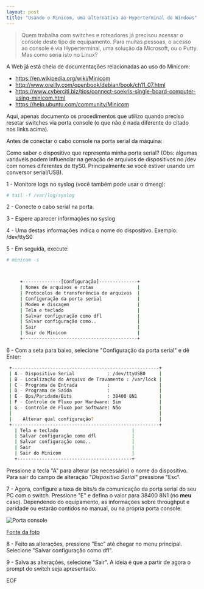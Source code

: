 ```yaml
---
layout: post
title: "Usando o Minicom, uma alternativa ao Hyperterminal do Windows"
---
```


> Quem trabalha com switches e roteadores já precisou acessar o console deste tipo de equipamento. Para muitas pessoas, o acesso ao console é via Hyperterminal, uma solução da Microsoft, ou o Putty. Mas como seria isto no Linux?

A Web já está cheia de documentações relacionadas ao uso do Minicom:

* https://en.wikipedia.org/wiki/Minicom
* http://www.oreilly.com/openbook/debian/book/ch11_07.html
* https://www.cyberciti.biz/tips/connect-soekris-single-board-computer-using-minicom.html
* https://help.ubuntu.com/community/Minicom

Aqui, apenas documento os procedimentos que utilizo quando preciso resetar switches via porta console (o que não é nada diferente do citado nos links acima).

Antes de conectar o cabo console na porta serial da máquina:

Como saber o dispositivo que representa minha porta serial? (Obs: algumas variáveis podem influenciar na geração de arquivos de dispositivos no /dev com nomes diferentes de ttyS0. Principalmente se você estiver usando um conversor serial/USB).

1 - Monitore logs no syslog (você também pode usar o dmesg):

```bash
# tail -f /var/log/syslog
```
2 - Conecte o cabo serial na porta.

3 - Espere aparecer informações no syslog

4 - Uma destas informações indica o nome do dispositivo. Exemplo: /dev/ttyS0

5 - Em seguida, execute:

```bash
# minicom -s



     +--------------[Configuração]--------------+                     
     | Nomes de arquivos e rotas                |                     
     | Protocolos de transferência de arquivos  |                     
     | Configuração da porta serial             |                     
     | Modem e discagem                         |                     
     | Tela e teclado                           |
     | Salvar configuração como dfl             |
     | Salvar configuração como..               |
     | Sair                                     |
     | Sair do Minicom                          |
     +------------------------------------------+
```

6 - Com a seta para baixo, selecione "Configuração da porta serial" e dê Enter:

```bash
 +------------------------------------------------------+
 | A - Dispositivo Serial            : /dev/ttyUSB0     |
 | B - Localização do Arquivo de Travamento : /var/lock |
 | C - Programa de Entrada           :                  |
 | D - Programa de Saída             :                  |
 | E - Bps/Paridade/Bits             : 38400 8N1        |
 | F - Controle de Fluxo por Hardware: Sim              |
 | G - Controle de Fluxo por Software: Não              |
 |                                                      |
 |    Alterar qual configuração?                        |
 +------------------------------------------------------+
   | Tela e teclado                           |
   | Salvar configuração como dfl             |
   | Salvar configuração como..               |
   | Sair                                     |
   | Sair do Minicom                          |
   +------------------------------------------+
```

Pressione a tecla "A" para alterar (se necessário) o nome do dispositivo. 
Para sair do campo de alteração "*Dispositivo Serial*" pressione "Esc".

7 - Agora, configure a taxa de bits/s da comunicação da porta serial do seu PC com o switch.
Pressione "E" e defina o valor para 38400 8N1 (no **meu** caso). Dependendo do equipamento, as informações sobre throughput e paridade ou estarão contidos no manual, ou na própria porta console:

![Porta console](http://4.bp.blogspot.com/-dtqsPYbSO2g/VST9lXK_F9I/AAAAAAAABAE/bqyecWNuMps/s1600/C360_2015-04-08-14-06-12-680.jpg)

[Fonte da foto](http://good-for-share.blogspot.com.br/2015/04/cara-konfigurasi-awal-switch-hp-1910-8g.html)

8 - Feito as alterações, pressione "Esc" até chegar no menu principal.
Selecione "Salvar configuração como dfl".

9 - Salva as alterações, selecione "Sair".
A ideia é que a partir de agora o prompt do switch seja apresentado.

EOF
